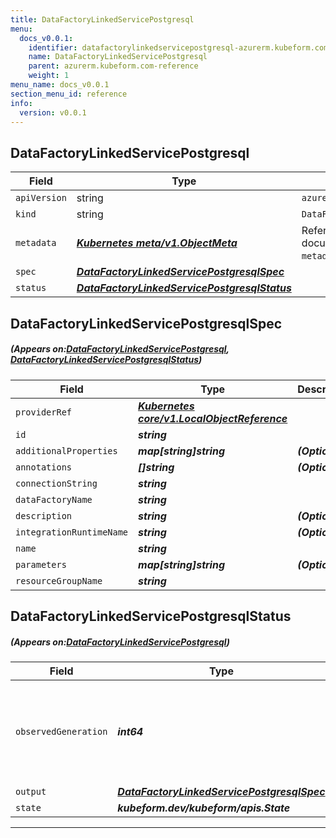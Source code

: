 ```yaml
---
title: DataFactoryLinkedServicePostgresql
menu:
  docs_v0.0.1:
    identifier: datafactorylinkedservicepostgresql-azurerm.kubeform.com
    name: DataFactoryLinkedServicePostgresql
    parent: azurerm.kubeform.com-reference
    weight: 1
menu_name: docs_v0.0.1
section_menu_id: reference
info:
  version: v0.0.1
---
```


## DataFactoryLinkedServicePostgresql
| Field | Type | Description |
| ------ | ----- | ----------- |
| `apiVersion` | string | `azurerm.kubeform.com/v1alpha1` |
|    `kind` | string | `DataFactoryLinkedServicePostgresql` |
| `metadata` | ***[Kubernetes meta/v1.ObjectMeta](https://kubernetes.io/docs/reference/generated/kubernetes-api/v1.13/#objectmeta-v1-meta)***|Refer to the Kubernetes API documentation for the fields of the `metadata` field.|
| `spec` | ***[DataFactoryLinkedServicePostgresqlSpec](#DataFactoryLinkedServicePostgresqlSpec)***||
| `status` | ***[DataFactoryLinkedServicePostgresqlStatus](#DataFactoryLinkedServicePostgresqlStatus)***||
## DataFactoryLinkedServicePostgresqlSpec
##### (Appears on:[DataFactoryLinkedServicePostgresql](#DataFactoryLinkedServicePostgresql), [DataFactoryLinkedServicePostgresqlStatus](#DataFactoryLinkedServicePostgresqlStatus))
| Field | Type | Description |
| ------ | ----- | ----------- |
| `providerRef` | ***[Kubernetes core/v1.LocalObjectReference](https://kubernetes.io/docs/reference/generated/kubernetes-api/v1.13/#localobjectreference-v1-core)***||
| `id` | ***string***||
| `additionalProperties` | ***map[string]string***| ***(Optional)*** |
| `annotations` | ***[]string***| ***(Optional)*** |
| `connectionString` | ***string***||
| `dataFactoryName` | ***string***||
| `description` | ***string***| ***(Optional)*** |
| `integrationRuntimeName` | ***string***| ***(Optional)*** |
| `name` | ***string***||
| `parameters` | ***map[string]string***| ***(Optional)*** |
| `resourceGroupName` | ***string***||
## DataFactoryLinkedServicePostgresqlStatus
##### (Appears on:[DataFactoryLinkedServicePostgresql](#DataFactoryLinkedServicePostgresql))
| Field | Type | Description |
| ------ | ----- | ----------- |
| `observedGeneration` | ***int64***| ***(Optional)*** Resource generation, which is updated on mutation by the API Server.|
| `output` | ***[DataFactoryLinkedServicePostgresqlSpec](#DataFactoryLinkedServicePostgresqlSpec)***| ***(Optional)*** |
| `state` | ***kubeform.dev/kubeform/apis.State***| ***(Optional)*** |
---
